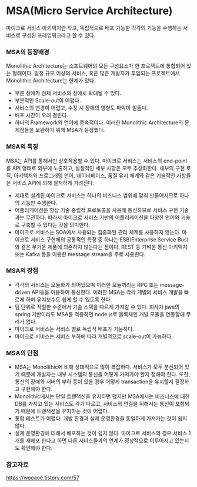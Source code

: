 # MSA(Micro Service Architecture)
마이크로 서비스 아키텍처란 작고, 독립적으로 배포 가능한 각각의 기능을 수행하는 서비스로 구성된 프레임워크라고 할 수 있다.
### MSA의 등장배경
Monolithic Architecture는 소프트웨어의 모든 구성요소가 한 프로젝트에 통합되어 있는 형태이다. 일정 규모 이상의 서비스, 혹은 많은 개발자가 투입되는 프로젝트에서 Monolithic Architecture는 한계가 있다.
-	부분 장애가 전체 서비스의 장애로 확대될 수 있다.
-	부분적인 Scale-out이 어렵다.
-	서비스의 변경이 어렵고, 수정 시 장애의 영향도 파악이 힘들다.
-	배포 시간이 오래 걸린다.
-	하나의 Framework와 언어에 종속적이다.
이러한 Monolithic Architecture의 문제점들을 보완하기 위해 MSA가 등장했다.
### MSA의 특징
MSA는 API를 통해서만 상호작용할 수 있다. 마이크로 서비스는 서비스의 end-point를 API 형태로 외부에 노출하고, 실질적인 세부 사항은 모두 추상화한다. 내부의 구현 로직, 아키텍처와 프로그래밍 언어, 데이터베이스, 품질 유지 체계와 같은 기술적인 사항들은 서비스 API에 의해 철저하게 가려진다.
-	제대로 설계된 마이크로 서비스는 하나의 비즈니스 범위에 맞춰 만들어지므로 하나의 기능만 수행한다.
-	어플리케이션은 항상 기술 중립적 프로토콜을 사용해 통신하므로 서비스 구현 기술과는 무관하다. 따라서 마이크로 서비스 기반의 어플리케이션을 다양한 언어와 기술로 구축할 수 있다는 것을 의미한다.
-	마이크로 서비스는 SOA에서 사용되는 집중화된 관리 체계를 사용하지 않는다. 마이크로 서비스 구현체의 공통적인 특징 중 하나는 ESB(Enterprise Service Bus)와 같은 무거운 제품에 의존하지 않는다는 점이다. REST 등 가벼운 통신 아키텍처 또는 Kafka 등을 이용한 message stream을 주로 사용한다.
### MSA의 장점
-	각각의 서비스는 모듈화가 되어있으며 이러한 모듈끼리는 RPC 또는 message-driven API등을 이용하여 통신한다. 이러한 MSA는 각각 개별의 서비스 개발을 빠르게 하며 유지보수도 쉽게 할 수 있도록 한다.
-	팀 단위로 적절한 수준에서 기술 스택을 다르게 가져갈 수 있다. 회사가 java의 spring 기반이라도 MSA를 적용하면 node.js로 블록체인 개발 모듈을 연동함에 무리가 없다.
-	마이크로 서비스는 서비스 별로 독립적 배포가 가능하다.
-	마이크로 서비스는 서비스 부하에 따라 개별적으로 scale-out이 가능하다.
### MSA의 단점
-	MSA는 Monolithic에 비해 상대적으로 많이 복잡하다. 서비스가 모두 분산되어 있기 때문에 개발자는 내부 시스템의 통신을 어떻게 가져가야 할지 정해야 한다. 또한, 통신의 장애와 서버의 부하 등이 있을 경우 어떻게 transaction을 유지할지 결정하고 구현해야 한다.
-	Monolithic에서는 단일 트랜잭션을 유지하면 됐지만 MSA에서는 비즈니스에 대한 DB를 가지고 있는 서비스도 각기 다르고, 서비스의 연결을 위해서는 통신이 포함되기 때문에 트랜잭션을 유지하는 것이 어렵다.
-	통합 테스트가 어렵다. 개발 환경과 실제 운영환경을 동일하게 가져가는 것이 쉽지 않다.
-	실제 운영환경에 대해서 배포하는 것이 쉽지 않다. 마이크로 서비스의 경우 서비스 1개를 재배포 한다고 하면 다른 서비스들과의 연계가 정상적으로 이루어지고 있는지도 확인해야 한다.
### 참고자료
https://wooaoe.tistory.com/57
